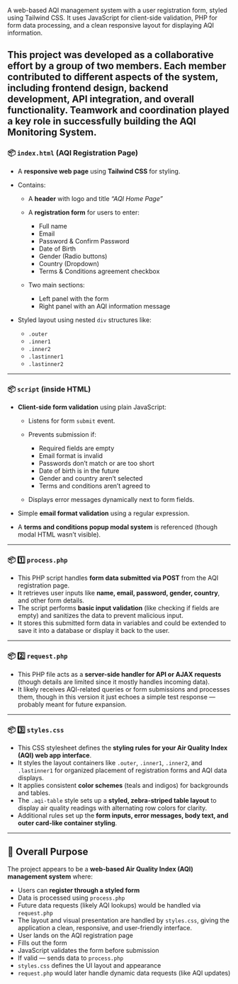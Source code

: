 A web-based AQI management system with a user registration form, styled using Tailwind CSS. It uses JavaScript for client-side validation, PHP for form data processing, and a clean responsive layout for displaying AQI information.

## This project was developed as a collaborative effort by a group of two members. Each member contributed to different aspects of the system, including frontend design, backend development, API integration, and overall functionality. Teamwork and coordination played a key role in successfully building the AQI Monitoring System.


### 📦 `index.html` (AQI Registration Page)

* A **responsive web page** using **Tailwind CSS** for styling.
* Contains:

  * A **header** with logo and title *“AQI Home Page”*
  * A **registration form** for users to enter:

    * Full name
    * Email
    * Password & Confirm Password
    * Date of Birth
    * Gender (Radio buttons)
    * Country (Dropdown)
    * Terms & Conditions agreement checkbox
  * Two main sections:

    * Left panel with the form
    * Right panel with an AQI information message
* Styled layout using nested `div` structures like:

  * `.outer`
  * `.inner1`
  * `.inner2`
  * `.lastinner1`
  * `.lastinner2`

---

### 📦 `script` (inside HTML)

* **Client-side form validation** using plain JavaScript:

  * Listens for form `submit` event.
  * Prevents submission if:

    * Required fields are empty
    * Email format is invalid
    * Passwords don’t match or are too short
    * Date of birth is in the future
    * Gender and country aren’t selected
    * Terms and conditions aren’t agreed to
  * Displays error messages dynamically next to form fields.

* Simple **email format validation** using a regular expression.

* A **terms and conditions popup modal system** is referenced (though modal HTML wasn’t visible).
---
### 📦 1️⃣ `process.php`

* This PHP script handles **form data submitted via POST** from the AQI registration page.
* It retrieves user inputs like **name, email, password, gender, country**, and other form details.
* The script performs **basic input validation** (like checking if fields are empty) and sanitizes the data to prevent malicious input.
* It stores this submitted form data in variables and could be extended to save it into a database or display it back to the user.

---

### 📦 2️⃣ `request.php`

* This PHP file acts as a **server-side handler for API or AJAX requests** (though details are limited since it mostly handles incoming data).
* It likely receives AQI-related queries or form submissions and processes them, though in this version it just echoes a simple test response — probably meant for future expansion.

---

### 📦 3️⃣ `styles.css`

* This CSS stylesheet defines the **styling rules for your Air Quality Index (AQI) web app interface**.
* It styles the layout containers like `.outer`, `.inner1`, `.inner2`, and `.lastinner1` for organized placement of registration forms and AQI data displays.
* It applies consistent **color schemes** (teals and indigos) for backgrounds and tables.
* The `.aqi-table` style sets up a **styled, zebra-striped table layout** to display air quality readings with alternating row colors for clarity.
* Additional rules set up the **form inputs, error messages, body text, and outer card-like container styling**.

---

## 📌 **Overall Purpose**

The project appears to be a **web-based Air Quality Index (AQI) management system** where:

* Users can **register through a styled form**
* Data is processed using `process.php`
* Future data requests (likely AQI lookups) would be handled via `request.php`
* The layout and visual presentation are handled by `styles.css`, giving the application a clean, responsive, and user-friendly interface.
* User lands on the AQI registration page
* Fills out the form
* JavaScript validates the form before submission
* If valid — sends data to `process.php`
* `styles.css` defines the UI layout and appearance
* `request.php` would later handle dynamic data requests (like AQI updates)



